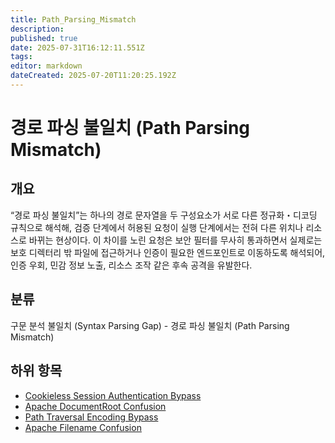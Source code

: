 ```yaml
---
title: Path_Parsing_Mismatch
description: 
published: true
date: 2025-07-31T16:12:11.551Z
tags: 
editor: markdown
dateCreated: 2025-07-20T11:20:25.192Z
---
```


# 경로 파싱 불일치 (Path Parsing Mismatch)

## 개요

“경로 파싱 불일치”는 하나의 경로 문자열을 두 구성요소가 서로 다른 정규화・디코딩 규칙으로 해석해, 검증 단계에서 허용된 요청이 실행 단계에서는 전혀 다른 위치나 리소스로 바뀌는 현상이다. 이 차이를 노린 요청은 보안 필터를 무사히 통과하면서 실제로는 보호 디렉터리 밖 파일에 접근하거나 인증이 필요한 엔드포인트로 이동하도록 해석되어, 인증 우회, 민감 정보 노출, 리소스 조작 같은 후속 공격을 유발한다.

## 분류

구문 분석 불일치 (Syntax Parsing Gap) - 경로 파싱 불일치 (Path Parsing Mismatch)

## 하위 항목

* [Cookieless Session Authentication Bypass](https://semanticgap.mjsec.kr/en/home/Syntax_Parsing_Gap/Path_Parsing_Mismatch/Cookieless_Session_Authentication_Bypass)
* [Apache DocumentRoot Confusion](https://semanticgap.mjsec.kr/en/home/Syntax_Parsing_Gap/Path_Parsing_Mismatch/Apache_DocumentRoot_Confusion)
* [Path Traversal Encoding Bypass](https://semanticgap.mjsec.kr/en/home/Syntax_Parsing_Gap/Path_Parsing_Mismatch/Path_Traversal_Encoding_Bypass)
* [Apache Filename Confusion](https://semanticgap.mjsec.kr/en/home/Syntax_Parsing_Gap/Path_Parsing_Mismatch/Apache_Filename_Confusion)